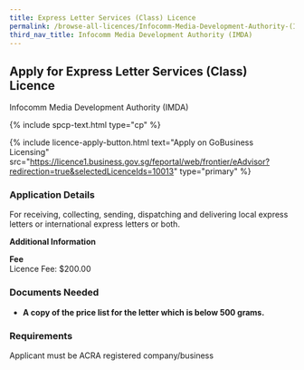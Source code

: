 ```yaml
---
title: Express Letter Services (Class) Licence
permalink: /browse-all-licences/Infocomm-Media-Development-Authority-(IMDA)/Express-Letter-Services-(Class)-Licence
third_nav_title: Infocomm Media Development Authority (IMDA)
---
```


## Apply for Express Letter Services (Class) Licence

Infocomm Media Development Authority (IMDA)

{% include spcp-text.html type="cp" %}

{% include licence-apply-button.html text="Apply on GoBusiness Licensing" src="https://licence1.business.gov.sg/feportal/web/frontier/eAdvisor?redirection=true&selectedLicenceIds=10013" type="primary" %}

<H3>Application Details</H3>

<p>For receiving, collecting, sending, dispatching and delivering local express letters or international express letters or both.</p>

<strong>Additional Information</strong>

<p><strong>Fee</strong><br />Licence Fee: $200.00</p>

<H3>Documents Needed</H3>

<ul>
 <li><strong>A copy of the price list for the letter which is below 500 grams.</strong></li>
 </ul>

<H3>Requirements</H3>

Applicant must be ACRA registered company/business

